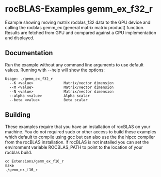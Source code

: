 # rocBLAS-Examples gemm_ex_f32_r
Example showing moving matrix rocblas_f32 data to the GPU device and calling the rocblas gemm_ex (general matrix matrix product) function. Results are fetched from GPU and compared against a CPU implementation and displayed.

## Documentation
Run the example without any command line arguments to use default values.
Running with --help will show the options:

    Usage: ./gemm_ex_f32_r
      --K <value>              Matrix/vector dimension
      --M <value>              Matrix/vector dimension
      --N <value>              Matrix/vector dimension
      --alpha <value>          Alpha scalar
      --beta <value>           Beta scalar

## Building
These examples require that you have an installation of rocBLAS on your machine.  You do not required sudo or other access to build these examples which default to compile using gcc but can also use the the hipcc compiler from the rocBLAS installation. If rocBLAS is not installed you can set the environment variable ROCBLAS_PATH to point to the location of your rocblas build.

    cd Extensions/gemm_ex_f16_r
    make
    ./gemm_ex_f16_r
 
